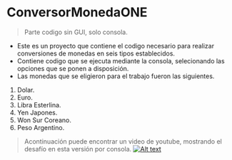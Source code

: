 # ConversorMonedaONE 
> Parte codigo sin GUI, solo consola. 
* Este es un proyecto que contiene el codigo necesario para realizar conversiones de monedas en seis tipos establecidos.
* Contiene codigo que se ejecuta mediante la consola, selecionando las opciones que se ponen a disposición.
* Las monedas que se eligieron para el trabajo fueron las siguientes.
1. Dolar.
2. Euro.
3. Libra Esterlina.
4. Yen Japones.
5. Won Sur Coreano.
6. Peso Argentino.
> Acontinuación puede encontrar un video de youtube, mostrando el desafío en esta versión por consola.
[![Alt text](https://img.youtube.com/vi/teFaN9Ph15w/0.jpg)](https://www.youtube.com/watch?v=teFaN9Ph15w)
